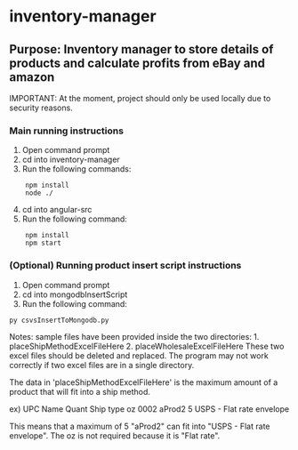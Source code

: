 # inventory-manager
## Purpose: Inventory manager to store details of products and calculate profits from eBay and amazon

IMPORTANT: At the moment, project should only be used locally due to security reasons.

### Main running instructions
1. Open command prompt
2. cd into inventory-manager
3. Run the following commands:
```
    npm install
    node ./
```
4. cd into angular-src
5. Run the following command:
```
    npm install
    npm start
```

### (Optional) Running product insert script instructions
1. Open command prompt
2. cd into mongodbInsertScript
3. Run the following command:
```
py csvsInsertToMongodb.py
```

Notes: sample files have been provided inside the two directories:
    1. placeShipMethodExcelFileHere
    2. placeWholesaleExcelFileHere
These two excel files should be deleted and replaced. The program may not work correctly if two excel files are in a single directory.

The data in 'placeShipMethodExcelFileHere' is the maximum amount of a product that will fit into a ship method.

ex) 
UPC	    Name	Quant	Ship type	                oz
0002	aProd2	5	    USPS - Flat rate envelope

This means that a maximum of 5 "aProd2" can fit into "USPS - Flat rate envelope". The oz is not required because it is "Flat rate".
